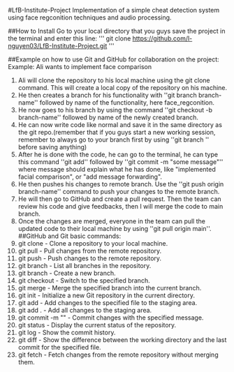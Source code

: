 #LfB-Institute-Project
Implementation of a simple cheat detection system using face regconition techniques and audio processing. 

##How to Install 
Go to your local directory that you guys save the project in the terminal and enter this line: 
''' git clone https://github.com/l-nguyen03/LfB-Institute-Project.git '''

##Example on how to use Git and GitHub for collaboration on the project:
Example: Ali wants to implement face comparison
1. Ali will clone the repository to his local machine using the git clone command. This will create a local copy of the repository on his machine.
2. He then creates a branch for his functionality with ''git branch branch-name'' followed by name of the functionality, here face_regconition.
3. He now goes to his branch by using the command ''git checkout -b branch-name'' followed by name of the newly created branch.
4. He can now write code like normal and save it in the same directory as the git repo.(remember that if you guys start a new working session, remember to always go to your branch first by using ''git branch <branch-name>'' before saving anything)
5. After he is done with the code, he can go to the terminal, he can type this command ''git add'' followed by ''git commit -m "some message"'' where message should explain what he has done, like "implemented facial comparison", or "add message forwarding". 
6. He then pushes his changes to remote branch. Use the ''git push origin branch-name'' command to push your changes to the remote branch.
7. He will then go to GitHub and create a pull request. Then the team can review his code and give feedbacks, then I will merge the code to main branch.
8. Once the changes are merged, everyone in the team can pull the updated code to their local machine by using ''git pull origin main''.
##GitHub and Git basic commands: 
1. git clone <url> - Clone a repository to your local machine.
2. git pull - Pull changes from the remote repository.
3. git push - Push changes to the remote repository.
4. git branch - List all branches in the repository.
5. git branch <branch> - Create a new branch.
6. git checkout <branch> - Switch to the specified branch.
7. git merge <branch> - Merge the specified branch into the current branch.
8. git init - Initialize a new Git repository in the current directory.
9. git add <file> - Add changes to the specified file to the staging area.
10. git add . - Add all changes to the staging area.
11. git commit -m "<message>" - Commit changes with the specified message.
12. git status - Display the current status of the repository.
13. git log - Show the commit history.
14. git diff <file> - Show the difference between the working directory and the last commit for the specified file.
15. git fetch - Fetch changes from the remote repository without merging them.




